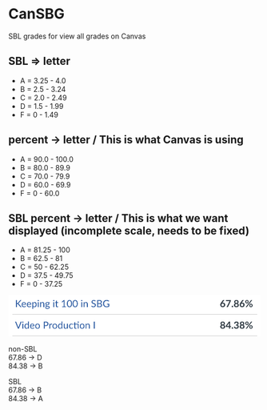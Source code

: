 # CanSBG
SBL grades for view all grades on Canvas

## SBL => letter
- A  =  3.25  -  4.0
- B  =  2.5   -  3.24
- C  =  2.0   -  2.49
- D  =  1.5   -  1.99
- F  =  0     -  1.49

## percent -> letter / This is what Canvas is using
- A  =  90.0  -  100.0
- B  =  80.0  -  89.9
- C  =  70.0  -  79.9
- D  =  60.0  -  69.9
- F  =  0     -  60.0

## SBL percent -> letter / This is what we want displayed (incomplete scale, needs to be fixed)
- A  =  81.25 -  100
- B  =  62.5  -  81
- C  =  50    -  62.25
- D  =  37.5  -  49.75
- F  =  0     -  37.25

![example](/Example.png)

non-SBL  
67.86 -> D  
84.38 -> B

SBL  
67.86 -> B  
84.38 -> A
